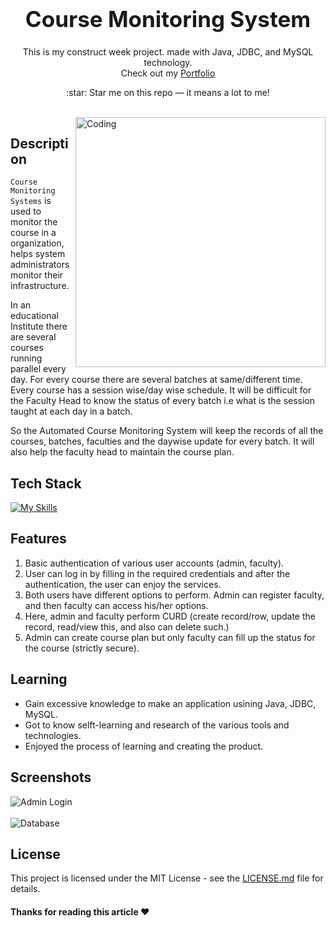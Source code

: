  
<h1 align="center" style="font-size:35px">
  <b>Course Monitoring System</b>
</h1>
<p align="center">
  This is my construct week project. made with Java, JDBC, and MySQL technology.
  <br/>
  Check out my <a href="#" target="_blank">Portfolio</a>
</p>

<p align="center">
  :star: Star me on this repo — it means a lot to me!
</p>

<br/>

<img align="right" alt="Coding" width="400" src="https://user-images.githubusercontent.com/76105799/193437482-ca30d43e-4da0-43d2-8123-97941007b6e1.png">

## Description

`Course Monitoring Systems` is used to monitor the course in a organization, helps system administrators monitor their infrastructure.

In an educational Institute there are several courses running parallel every day. For every course there are several batches at same/different time. Every course has a session wise/day wise schedule. It will be difficult for the Faculty Head to know the status of every batch i.e what is the session taught at each day in a batch.

So the Automated Course Monitoring System will keep the records of all the courses, batches, faculties and the daywise update for every batch. It will also help the faculty head to maintain the course plan.

## Tech Stack

[![My Skills](https://skillicons.dev/icons?i=java,spring,mysql,powershell,git,github)]()

## Features

1. Basic authentication of various user accounts (admin, faculty).
2. User can log in by filling in the required credentials and after the authentication, the user can enjoy the services.
3. Both users have different options to perform. Admin can register faculty, and then faculty can access his/her options.
4. Here, admin and faculty perform CURD (create record/row, update the record, read/view this, and also can delete such.)
5. Admin can create course plan but only faculty can fill up the status for the course (strictly secure).

## Learning

- Gain excessive knowledge to make an application usining Java, JDBC, MySQL.
- Got to know selft-learning and research of the various tools and technologies.
- Enjoyed the process of learning and creating the product.

## Screenshots

![Admin Login](https://user-images.githubusercontent.com/76105799/193438208-c53e6eaa-25d2-4e64-8aa0-cf1ced5ce656.png)
<br/><br/>
![Database](https://user-images.githubusercontent.com/76105799/193437820-57921009-d8ce-48b5-a9e3-2511413870ab.png)

## License

This project is licensed under the MIT License - see the [LICENSE.md](./License) file for details.

#### Thanks for reading this article ❤️
